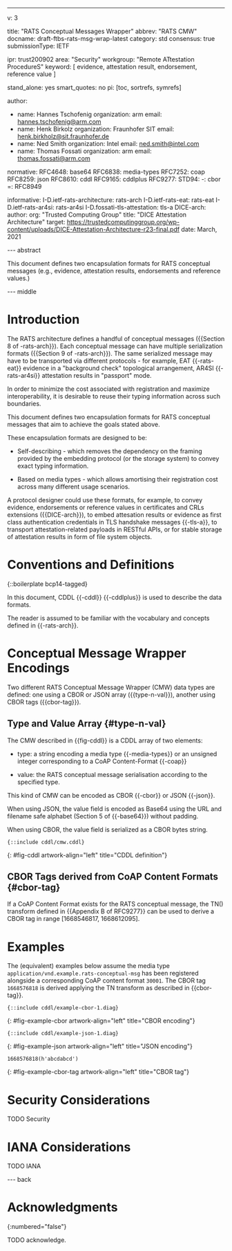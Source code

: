 ---
v: 3

title: "RATS Conceptual Messages Wrapper"
abbrev: "RATS CMW"
docname: draft-ftbs-rats-msg-wrap-latest
category: std
consensus: true
submissionType: IETF

ipr: trust200902
area: "Security"
workgroup: "Remote ATtestation ProcedureS"
keyword: [ evidence, attestation result, endorsement, reference value ]

stand_alone: yes
smart_quotes: no
pi: [toc, sortrefs, symrefs]

author:
 - name: Hannes Tschofenig
   organization: arm
   email: hannes.tschofenig@arm.com
 - name: Henk Birkolz
   organization: Fraunhofer SIT
   email: henk.birkholz@sit.fraunhofer.de
 - name: Ned Smith
   organization: Intel
   email: ned.smith@intel.com
 - name: Thomas Fossati
   organization: arm
   email: thomas.fossati@arm.com

normative:
  RFC4648: base64
  RFC6838: media-types
  RFC7252: coap
  RFC8259: json
  RFC8610: cddl
  RFC9165: cddlplus
  RFC9277:
  STD94:
    -: cbor
    =: RFC8949

informative:
  I-D.ietf-rats-architecture: rats-arch
  I-D.ietf-rats-eat: rats-eat
  I-D.ietf-rats-ar4si: rats-ar4si
  I-D.fossati-tls-attestation: tls-a
  DICE-arch:
    author:
      org: "Trusted Computing Group"
    title: "DICE Attestation Architecture"
    target: https://trustedcomputinggroup.org/wp-content/uploads/DICE-Attestation-Architecture-r23-final.pdf
    date: March, 2021

--- abstract

This document defines two encapsulation formats for RATS conceptual
messages (e.g., evidence, attestation results, endorsements and
reference values.)

--- middle

# Introduction

The RATS architecture defines a handful of conceptual messages
({{Section 8 of -rats-arch}}). Each conceptual message can have multiple
serialization formats ({{Section 9 of -rats-arch}}). The same serialized
message may have to be transported via different protocols - for
example, EAT {{-rats-eat}} evidence in a "background check" topological
arrangement, AR4SI {{-rats-ar4si}} attestation results in "passport"
mode.

In order to minimize the cost associated with registration and maximize
interoperability, it is desirable to reuse their typing information
across such boundaries.

This document defines two encapsulation formats for RATS conceptual
messages that aim to achieve the goals stated above.

These encapsulation formats are designed to be:

* Self-describing - which removes the dependency on the framing provided
  by the embedding protocol (or the storage system) to convey exact
  typing information.

* Based on media types - which allows amortising their registration cost
  across many different usage scenarios.

A protocol designer could use these formats, for example, to convey
evidence, endorsements or reference values in certificates and CRLs
extensions ({{DICE-arch}}), to embed attesation results or evidence as
first class authentication credentials in TLS handshake messages
{{-tls-a}}, to transport attestation-related payloads in RESTful APIs,
or for stable storage of attestation results in form of file system
objects.

# Conventions and Definitions

{::boilerplate bcp14-tagged}

In this document, CDDL {{-cddl}} {{-cddlplus}} is used to describe the
data formats.

The reader is assumed to be familiar with the vocabulary and concepts
defined in {{-rats-arch}}.

# Conceptual Message Wrapper Encodings

Two different RATS Conceptual Message Wrapper (CMW) data types are
defined: one using a CBOR or JSON array ({{type-n-val}}), another using
CBOR tags ({{cbor-tag}}).

## Type and Value Array {#type-n-val}

The CMW described in {{fig-cddl}} is a CDDL array of two elements:

* type: a string encoding a media type {{-media-types}} or an
  unsigned integer corresponding to a CoAP Content-Format {{-coap}}

* value: the RATS conceptual message serialisation according to the
  specified type.

This kind of CMW can be encoded as CBOR {{-cbor}} or JSON {{-json}}.

When using JSON, the value field is encoded as Base64 using the URL and
filename safe alphabet (Section 5 of {{-base64}}) without padding.

When using CBOR, the value field is serialized as a CBOR bytes string.

~~~ cddl
{::include cddl/cmw.cddl}
~~~
{: #fig-cddl artwork-align="left"
   title="CDDL definition"}

## CBOR Tags derived from CoAP Content Formats {#cbor-tag}

If a CoAP Content Format exists for the RATS conceptual message, the
TN() transform defined in {{Appendix B of RFC9277}} can be used to
derive a CBOR tag in range \[1668546817, 1668612095\].

# Examples

The (equivalent) examples below assume the media type
`application/vnd.example.rats-conceptual-msg` has been registered
alongside a corresponding CoAP content format `30001`.  The CBOR tag
`1668576818` is derived applying the TN transform as described in
{{cbor-tag}}.

~~~ cbor-diag
{::include cddl/example-cbor-1.diag}
~~~
{: #fig-example-cbor artwork-align="left"
   title="CBOR encoding"}

~~~ cbor-diag
{::include cddl/example-json-1.diag}
~~~
{: #fig-example-json artwork-align="left"
   title="JSON encoding"}

~~~ cbor-diag
1668576818(h'abcdabcd')
~~~
{: #fig-example-cbor-tag artwork-align="left"
   title="CBOR tag"}

# Security Considerations

TODO Security


# IANA Considerations

TODO IANA



--- back

# Acknowledgments
{:numbered="false"}

TODO acknowledge.
